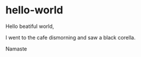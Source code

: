 # hello-world

Hello beatiful world,

I went to the cafe dismorning and saw a black corella.

Namaste
